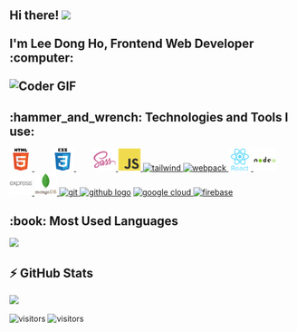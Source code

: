 <h2 align="left">
 <abc>
  <br>Hi there! <img src="https://user-images.githubusercontent.com/42378118/110234147-e3259600-7f4e-11eb-95be-0c4047144dea.gif" width="30"><br>
  <br> I'm Lee Dong Ho, Frontend Web Developer :computer:<br>
  <br>
    <img src="https://user-images.githubusercontent.com/95972251/180693173-4c987bcd-43a0-4c5c-beac-a05d5e396b91.gif" alt="Coder GIF" width="500">
 </abc>
</h2> 

<h2 align="left">:hammer_and_wrench: Technologies and Tools I use:</h2>
<p align="left">
 <a href="https://www.w3.org/html/" target="_blank" style="margin-right: 30px"> <img src="https://raw.githubusercontent.com/devicons/devicon/master/icons/html5/html5-original-wordmark.svg" alt="html5" width="40" height="40"/> </a>
 <a href="https://www.w3schools.com/css/" target="_blank" style="margin-right: 30px"> <img src="https://raw.githubusercontent.com/devicons/devicon/master/icons/css3/css3-original-wordmark.svg" alt="css3" width="40" height="40"/> </a>
 <a href="https://sass-lang.com" target="_blank"> <img src="https://raw.githubusercontent.com/devicons/devicon/master/icons/sass/sass-original.svg" alt="sass" width="40" height="40"/> </a>
 <a href="https://developer.mozilla.org/en-US/docs/Web/JavaScript" target="_blank"> <img src="https://raw.githubusercontent.com/devicons/devicon/master/icons/javascript/javascript-original.svg" alt="javascript" width="40" height="40"/> </a>
 <a href="https://tailwindcss.com/" target="_blank"> <img src="https://www.vectorlogo.zone/logos/tailwindcss/tailwindcss-icon.svg" alt="tailwind" width="40" height="40"/> </a>
 <a href="https://webpack.js.org/" target="_blank"> <img src="https://www.vectorlogo.zone/logos/js_webpack/js_webpack-icon.svg" alt="webpack" width="40" height="40"/> </a>
 <a href="https://reactjs.org/" target="_blank"> <img src="https://raw.githubusercontent.com/devicons/devicon/master/icons/react/react-original-wordmark.svg" alt="react" width="40" height="40"/> </a>
 <a href="https://nodejs.org" target="_blank"> <img src="https://raw.githubusercontent.com/devicons/devicon/master/icons/nodejs/nodejs-original-wordmark.svg" alt="nodejs" width="40" height="40"/> </a>
 <a href="https://expressjs.com" target="_blank"> <img src="https://raw.githubusercontent.com/devicons/devicon/master/icons/express/express-original-wordmark.svg" alt="express" width="40" height="40"/> </a>
 <a href="https://www.mongodb.com/" target="_blank"> <img src="https://raw.githubusercontent.com/devicons/devicon/master/icons/mongodb/mongodb-original-wordmark.svg" alt="mongodb" width="40" height="40"/> </a>
 <a href="https://git-scm.com/" target="_blank"> <img src="https://www.vectorlogo.zone/logos/git-scm/git-scm-icon.svg" alt="git" width="40" height="40"/> </a>
 <a href="https://github.com/" target="_blank"><img src="https://upload.vectorlogo.zone/logos/github/images/47bfd2d4-712f-4dee-9315-f99c611b7598.svg" alt="github logo" title="github" width="40" height="40" /></a>
  <a href="https://cloud.google.com/" target="_blank"> <img src="https://www.vectorlogo.zone/logos/google_cloud/google_cloud-icon.svg" alt="google cloud" width="40" height="40"/> </a>
  <a href="https://firebase.google.com/" target="_blank"> <img src="https://www.vectorlogo.zone/logos/firebase/firebase-icon.svg" alt="firebase" width="40" height="40"/> </a>
    </p>

<h2 align="left">:book: Most Used Languages</h2>
<div>
<!--  <img src="http://mazandi.herokuapp.com/api?handle=light9639&theme=diamond1"/> -->
 <img src="https://github-readme-stats.vercel.app/api/top-langs/?username=light9639&langs_count=8">
</div>

<h2>⚡️ GitHub Stats</h2>
<p><img src="https://github-readme-stats.vercel.app/api?username=light9639&show_icons=true"></p>
<!-- <h2 align="left">⚡️HITS & VISITERS</h2> -->
<p>
  <img src="https://hits.seeyoufarm.com/api/count/incr/badge.svg?url=https%3A%2F%2Fgithub.com%2Flight9639&count_bg=%2379C83D&title_bg=%23555555&icon=&icon_color=%23E7E7E7&title=hits&edge_flat=false" alt="visitors">
  <img src="https://visitor-badge.glitch.me/badge?page_id=light9639.light9639" alt="visitors">
</p>
